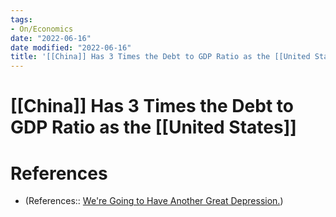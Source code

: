 ```yaml
---
tags:
- On/Economics
date: "2022-06-16"
date modified: "2022-06-16"
title: '[[China]] Has 3 Times the Debt to GDP Ratio as the [[United States]]'
---
```


# [[China]] Has 3 Times the Debt to GDP Ratio as the [[United States]]

# References
- (References:: [We're Going to Have Another Great Depression.](https://www.youtube.com/watch?v=pw63w_hcLEU))
